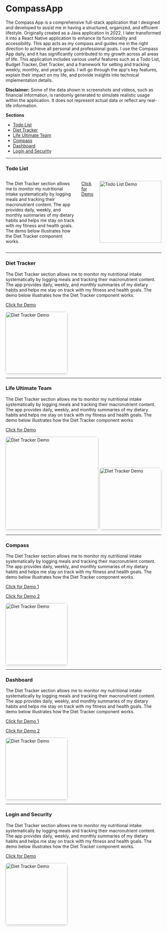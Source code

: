 # CompassApp

The Compass App is a comprehensive full-stack application that I designed and developed to assist me in having a structured, organized, and efficient lifestyle. Originally created as a Java application in 2022, I later transformed it into a React Native application to enhance its functionality and accessibility. This app acts as my compass and guides me in the right direction to achieve all personal and professional goals. I use the Compass App daily, and it has significantly contributed to my growth across all areas of life. This application includes various useful features such as a Todo List, Budget Tracker, Diet Tracker, and a framework for setting and tracking weekly, monthly, and yearly goals. I will go through the app's key features, explain their impact on my life, and provide insights into technical implementation details.

**Disclaimer:** Some of the data shown in screenshots and videos, such as financial information, is randomly generated to simulate realistic usage within the application. It does not represent actual data or reflect any real-life information.

**Sections**
- [Todo List](#todo-list)
- [Diet Tracker](#diet-tracker)
- [Life Ultimate Team](#life-ultimate-team)
- [Compass](#compass)
- [Dashboard](#dashboard)
- [Login and Security](#login-and-security)


---

### Todo List

<div style="display: flex; align-items: flex-start; gap: 20px;" align = "left">
    <p>
    The Diet Tracker section allows me to monitor my nutritional intake systematically by logging meals and tracking their macronutrient content. 
    The app provides daily, weekly, and monthly summaries of my dietary habits and helps me stay on track with my fitness and health goals. 
    The demo below illustrates how the Diet Tracker component works.
  </p>
  
[Click for Demo](https://kshoker12.github.io/CompassApp/images/demos/tododemo.mp4)
  
  <img 
    src="https://github.com/user-attachments/assets/79dd2b0a-edd1-407c-bc28-1219df1c7ded" 
    width="200" 
    alt="Todo List Demo"
  />
</div>

---

### Diet Tracker

<div>
  <p>
    The Diet Tracker section allows me to monitor my nutritional intake systematically by logging meals and tracking their macronutrient content. 
    The app provides daily, weekly, and monthly summaries of my dietary habits and helps me stay on track with my fitness and health goals. 
    The demo below illustrates how the Diet Tracker component works.
  </p>

  [Click for Demo](https://kshoker12.github.io/CompassApp/images/demos/dietdemo.mp4)
  
  <img 
    src="https://github.com/user-attachments/assets/5de2ad5b-2b43-4ca3-a81d-f301d26eb30e" 
    width="200" 
    style="border-radius: 8px; box-shadow: 0 4px 6px rgba(0, 0, 0, 0.1);" 
    alt="Diet Tracker Demo"
  />
</div>

---

### Life Ultimate Team

<div>
  <p>
    The Diet Tracker section allows me to monitor my nutritional intake systematically by logging meals and tracking their macronutrient content. 
    The app provides daily, weekly, and monthly summaries of my dietary habits and helps me stay on track with my fitness and health goals. 
    The demo below illustrates how the Diet Tracker component works
  </p>
  
  [Click for Demo](https://kshoker12.github.io/CompassApp/images/demos/ratingdemo.mp4)
  
  <img 
    src="https://github.com/user-attachments/assets/78251a9c-3a2c-4ce6-acde-e16d58817dbd"
    width="300" 
    style="border-radius: 8px; box-shadow: 0 4px 6px rgba(0, 0, 0, 0.1);" 
    alt="Diet Tracker Demo"
  />
  <img 
    src="https://github.com/user-attachments/assets/ae175302-809b-4642-b739-512764ffa32e"
    width="200" 
    style="border-radius: 8px; box-shadow: 0 4px 6px rgba(0, 0, 0, 0.1);" 
    alt="Diet Tracker Demo"
  />

</div>



---

### Compass

<div>
  <p>
    The Diet Tracker section allows me to monitor my nutritional intake systematically by logging meals and tracking their macronutrient content. 
    The app provides daily, weekly, and monthly summaries of my dietary habits and helps me stay on track with my fitness and health goals. 
    The demo below illustrates how the Diet Tracker component works.
  </p>

[Click for Demo 1](https://kshoker12.github.io/CompassApp/images/demos/wcompassdemo.mp4)

[Click for Demo 2](https://kshoker12.github.io/CompassApp/images/demos/compassdemo.mp4)

  <img 
    src="https://github.com/user-attachments/assets/87a1777e-9db9-4169-ad46-7881ebe0d3b0"
    width="200" 
    style="border-radius: 8px; box-shadow: 0 4px 6px rgba(0, 0, 0, 0.1);" 
    alt="Diet Tracker Demo"
  />
</div>

---

### Dashboard

<div>
    <p>
    The Diet Tracker section allows me to monitor my nutritional intake systematically by logging meals and tracking their macronutrient content. 
    The app provides daily, weekly, and monthly summaries of my dietary habits and helps me stay on track with my fitness and health goals. 
    The demo below illustrates how the Diet Tracker component works.
  </p>

[Click for Demo 1](https://kshoker12.github.io/CompassApp/images/demos/dashboarddemo.mp4)

[Click for Demo 2](https://kshoker12.github.io/CompassApp/images/demos/dashboarddemo2.mp4)
  
  <img 
    src="https://github.com/user-attachments/assets/6b5b1d3d-6b41-45cc-8353-80e12e25800d"
    width="200" 
    style="border-radius: 8px; box-shadow: 0 4px 6px rgba(0, 0, 0, 0.1);" 
    alt="Diet Tracker Demo"
  />
</div>

---


### Login and Security

<div>
    <p>
    The Diet Tracker section allows me to monitor my nutritional intake systematically by logging meals and tracking their macronutrient content. 
    The app provides daily, weekly, and monthly summaries of my dietary habits and helps me stay on track with my fitness and health goals. 
    The demo below illustrates how the Diet Tracker component works.
  </p>

[Click for Demo](https://kshoker12.github.io/CompassApp/images/demos/login.mp4)
  
  <img 
    src="https://github.com/user-attachments/assets/21f9331c-7a0b-41cc-9023-90f45bd128cd"
    width="200" 
    style="border-radius: 8px; box-shadow: 0 4px 6px rgba(0, 0, 0, 0.1);" 
    alt="Diet Tracker Demo"
  />
</div>

